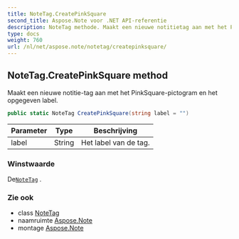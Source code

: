 ```yaml
---
title: NoteTag.CreatePinkSquare
second_title: Aspose.Note voor .NET API-referentie
description: NoteTag methode. Maakt een nieuwe notitietag aan met het PinkSquarepictogram en het opgegeven label.
type: docs
weight: 760
url: /nl/net/aspose.note/notetag/createpinksquare/
---
```

## NoteTag.CreatePinkSquare method

Maakt een nieuwe notitie-tag aan met het PinkSquare-pictogram en het opgegeven label.

```csharp
public static NoteTag CreatePinkSquare(string label = "")
```

| Parameter | Type | Beschrijving |
| --- | --- | --- |
| label | String | Het label van de tag. |

### Winstwaarde

De[`NoteTag`](../) .

### Zie ook

* class [NoteTag](../)
* naamruimte [Aspose.Note](../../notetag/)
* montage [Aspose.Note](../../../)


